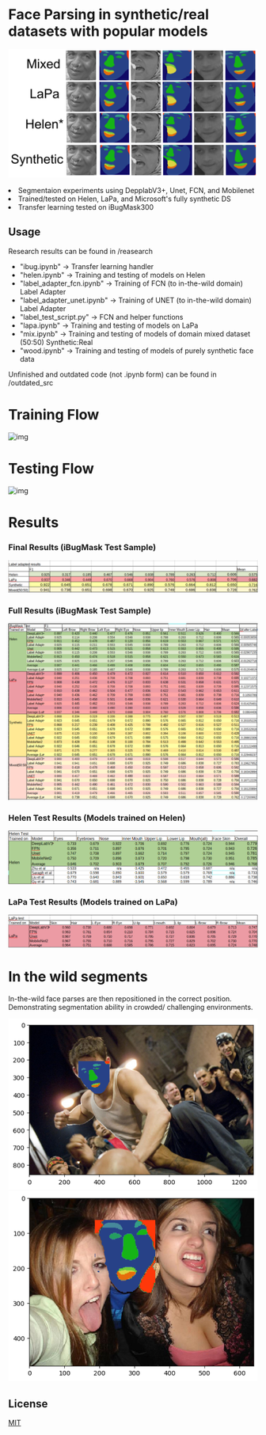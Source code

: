 # Face Parsing in synthetic/real datasets with popular models

![img](report/result_array.png)

<li>Segmentaion experiments using DepplabV3+, Unet, FCN, and Mobilenet
<li>Trained/tested on Helen, LaPa, and Microsoft's fully synthetic DS
<li>Transfer learning tested on iBugMask300
  
 ## Usage

Research results can be found in /reasearch
* "ibug.ipynb" -> Transfer learning handler
* "helen.ipynb" -> Training and testing of models on Helen
* "label_adapter_fcn.ipynb" -> Training of FCN (to in-the-wild domain) Label Adapter
* "label_adapter_unet.ipynb" -> Training of UNET (to in-the-wild domain) Label Adapter
* "label_test_script.py" -> FCN and helper functions
* "lapa.ipynb" -> Training and testing of models on LaPa
* "mix.ipynb" -> Training and testing of models of domain mixed dataset (50:50) Synthetic:Real
* "wood.ipynb" -> Training and testing of models of purely synthetic face data

Unfinished and outdated code (not .ipynb form) can be found in /outdated_src


# Training Flow
  
![img](report/train_flow.png)
  
# Testing Flow

![img](report/test_flow.png)
  
# Results

### Final Results (iBugMask Test Sample)
![img](report/ibug_test_table_short.png)

### Full Results (iBugMask Test Sample)
![img](report/ibug_test_table_full.png)

### Helen Test Results (Models trained on Helen)
![img](report/helen_test_table.png)

### LaPa Test Results (Models trained on LaPa)
![img](report/lapa_test_table.png)

# In the wild segments
In-the-wild face parses are then repositioned in the correct position. Demonstrating
segmentation ability in crowded/ challenging environments.

![img](report/replace1.png)
![img](report/replace2.png)

## License

[MIT](https://choosealicense.com/licenses/mit/)
